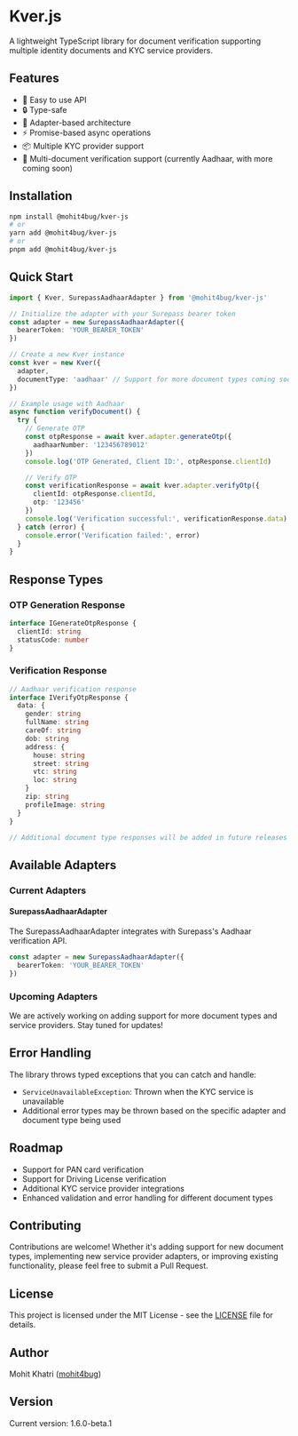 # Kver.js

A lightweight TypeScript library for document verification supporting multiple identity documents and KYC service providers.

## Features

- 🚀 Easy to use API
- 🔒 Type-safe
- 🔌 Adapter-based architecture
- ⚡ Promise-based async operations
- 📦 Multiple KYC provider support
- 📄 Multi-document verification support (currently Aadhaar, with more coming soon)

## Installation

```bash
npm install @mohit4bug/kver-js
# or
yarn add @mohit4bug/kver-js
# or
pnpm add @mohit4bug/kver-js
```

## Quick Start

```typescript
import { Kver, SurepassAadhaarAdapter } from '@mohit4bug/kver-js'

// Initialize the adapter with your Surepass bearer token
const adapter = new SurepassAadhaarAdapter({
  bearerToken: 'YOUR_BEARER_TOKEN'
})

// Create a new Kver instance
const kver = new Kver({
  adapter,
  documentType: 'aadhaar' // Support for more document types coming soon
})

// Example usage with Aadhaar
async function verifyDocument() {
  try {
    // Generate OTP
    const otpResponse = await kver.adapter.generateOtp({
      aadhaarNumber: '123456789012'
    })
    console.log('OTP Generated, Client ID:', otpResponse.clientId)

    // Verify OTP
    const verificationResponse = await kver.adapter.verifyOtp({
      clientId: otpResponse.clientId,
      otp: '123456'
    })
    console.log('Verification successful:', verificationResponse.data)
  } catch (error) {
    console.error('Verification failed:', error)
  }
}
```

## Response Types

### OTP Generation Response

```typescript
interface IGenerateOtpResponse {
  clientId: string
  statusCode: number
}
```

### Verification Response

```typescript
// Aadhaar verification response
interface IVerifyOtpResponse {
  data: {
    gender: string
    fullName: string
    careOf: string
    dob: string
    address: {
      house: string
      street: string
      vtc: string
      loc: string
    }
    zip: string
    profileImage: string
  }
}

// Additional document type responses will be added in future releases
```

## Available Adapters

### Current Adapters

#### SurepassAadhaarAdapter

The SurepassAadhaarAdapter integrates with Surepass's Aadhaar verification API.

```typescript
const adapter = new SurepassAadhaarAdapter({
  bearerToken: 'YOUR_BEARER_TOKEN'
})
```

### Upcoming Adapters

We are actively working on adding support for more document types and service providers. Stay tuned for updates!

## Error Handling

The library throws typed exceptions that you can catch and handle:

- `ServiceUnavailableException`: Thrown when the KYC service is unavailable
- Additional error types may be thrown based on the specific adapter and document type being used

## Roadmap

- Support for PAN card verification
- Support for Driving License verification
- Additional KYC service provider integrations
- Enhanced validation and error handling for different document types

## Contributing

Contributions are welcome! Whether it's adding support for new document types, implementing new service provider adapters, or improving existing functionality, please feel free to submit a Pull Request.

## License

This project is licensed under the MIT License - see the [LICENSE](LICENSE) file for details.

## Author

Mohit Khatri ([mohit4bug](https://github.com/mohit4bug))

## Version

Current version: 1.6.0-beta.1
